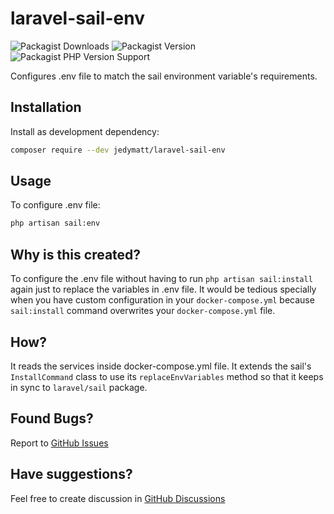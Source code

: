 # laravel-sail-env

![Packagist Downloads](https://img.shields.io/packagist/dm/jedymatt/laravel-sail-env?style=flat-square)
![Packagist Version](https://img.shields.io/packagist/v/jedymatt/laravel-sail-env?style=flat-square)
![Packagist PHP Version Support](https://img.shields.io/packagist/php-v/jedymatt/laravel-sail-env?style=flat-square)

Configures .env file to match the sail environment variable's requirements.


## Installation

Install as development dependency:

```bash
composer require --dev jedymatt/laravel-sail-env
```

## Usage

To configure .env file:

```bash
php artisan sail:env
```


## Why is this created?

To configure the .env file without having to run `php artisan sail:install` again just to replace the variables in .env file.
It would be tedious specially when you have custom configuration in your `docker-compose.yml` because `sail:install` command overwrites your `docker-compose.yml` file.


## How?

It reads the services inside docker-compose.yml file.
It extends the sail's `InstallCommand` class to use its `replaceEnvVariables` method so that it keeps in sync to `laravel/sail` package.


## Found Bugs?

Report to [GitHub Issues](https://github.com/jedymatt/laravel-env-sail/issues)

## Have suggestions?

Feel free to create discussion in [GitHub Discussions](https://github.com/jedymatt/laravel-sail-env/discussions)
